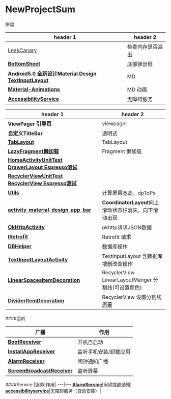 # NewProjectSum
拼盘




header 1 | header 2
---|---
|[LeakCanary](https://github.com/square/leakcanary) | 检查内存是否溢出|
|**[BottomSheet](https://github.com/hehonghui/android-tech-frontier/blob/master/issue-49/%E5%A6%82%E4%BD%95%E4%BD%BF%E7%94%A8BottomSheet.md)**| 底部弹出框 |
|**[Android5.0 全新设计Material Design TextInputLayout](https://github.com/HanteIsHante/NewProjectSum/blob/master/app/src/main/java/com/example/hante/newprojectsum/textinputactivity/TextInputLayoutActivity.java)**| MD |
|**[Material-Animations](https://github.com/lgvalle/Material-Animations)**| MD 动画 |
|**[AccessibilityService](  https://developer.android.com/reference/android/accessibilityservice/AccessibilityService.html#SERVICE_META_DATA)**|无障碍服务 |

|header 1 | header 2
|---|---
| **ViewPager  引导页**| viewpager|
|**自定义TitleBar**|  透明式|
|**[TabLayout](https://github.com/HanteIsHante/NewProjectSum/tree/master/app/src/main/java/com/example/hante/newprojectsum/tablelayout)**| TabLayout |
|**[LazyFragment懒加载](https://github.com/HanteIsHante/NewProjectSum/tree/master/app/src/main/java/com/example/hante/newprojectsum/tablelayout)**| Fragment 懒加载 |
|**[HomeActivityUnitTest DrawerLayout Espresso测试](https://github.com/HanteIsHante/NewProjectSum/blob/master/app/src/androidTest/java/com/example/hante/newprojectsum/HomeActivityUnitTest.java)**| |
|**[RecyclerViewUnitTest  RecyclerView Espresso测试](https://github.com/HanteIsHante/NewProjectSum/blob/master/app/src/androidTest/java/com/example/hante/newprojectsum/RecyclerViewUnitTest.java)**| |
|**[Utils](https://github.com/HanteIsHante/NewProjectSum/tree/master/app/src/main/java/com/example/hante/newprojectsum/util/Utils.java)**|计算屏幕宽高，dpToPx|
|**[activity_material_design_app_bar](https://github.com/HanteIsHante/NewProjectSum/blob/master/app/src/main/res/layout/activity_material_design_app_bar.xml)**|**CoordinatorLayout**向上滑动状态栏消失，向下滑动出现|
|**[OkHttpActivity](https://github.com/HanteIsHante/NewProjectSum/blob/master/app/src/main/java/com/example/hante/newprojectsum/okhttpactivity/OkHttpActivity.java)**|okhttp请求JSON数据|
|**[IRetrofit](https://github.com/HanteIsHante/NewProjectSum/blob/master/app/src/main/java/com/example/hante/newprojectsum/net/retrofit/IRetrofit.java)**|Retrofit 请求|
|**[DBHelper](https://github.com/HanteIsHante/NewProjectSum/blob/master/app/src/main/java/com/example/hante/newprojectsum/sqlite/DBHelper.java)**|数据库操作|
|**[TextInputLayoutActivity](https://github.com/HanteIsHante/NewProjectSum/blob/master/app/src/main/java/com/example/hante/newprojectsum/textinputactivity/TextInputLayoutActivity.java)**|TextInputLayout 含数据库增删改查操作|
|**[LinearSpacesitemDecoration](https://github.com/HanteIsHante/NewProjectSum/blob/master/app/src/main/java/com/example/hante/newprojectsum/itemdevider/LinearSpacesItemDecoration.java)**|RecyclerView LinearLayoutManger 分割线(可设置颜色)
|**[DividerItemDecoration](https://github.com/HanteIsHante/NewProjectSum/blob/master/app/src/main/java/com/example/hante/newprojectsum/itemdevider/LinearSpacesItemDecoration.java)**|RecyclerView 设置分割线 [原著](https://github.com/jjdxmashl/jjdxm_recyclerview/blob/master/jjdxm-recyclerview/src/main/java/com/dou361/recyclerview/widget/DividerItemDecoration.java#L33)|
####监听

广播| 作用
---|---
**[BootReceiver](https://github.com/HanteIsHante/NewProjectSum/blob/master/app/src/main/java/com/example/hante/newprojectsum/broadcast/BootReceiver.java)**| 开机自启动
**[InstallAppReceiver](https://github.com/HanteIsHante/NewProjectSum/blob/master/app/src/main/java/com/example/hante/newprojectsum/broadcast/InstallAppReceiver.java)** | 监听手机安装/卸载应用
**[AlarmReceiver](https://github.com/HanteIsHante/NewProjectSum/blob/master/app/src/main/java/com/example/hante/newprojectsum/setting/broadcast/AlarmReceiver.java)**|闹钟通知广播|
**[ScreenBroadcastReceiver](https://github.com/HanteIsHante/NewProjectSum/blob/master/app/src/main/java/com/example/hante/newprojectsum/broadcast/ScreenBroadcastReceiver.java)**|监听屏幕
####Service
|服务|作用|
---|---
**[AlarmService](https://github.com/HanteIsHante/NewProjectSum/blob/master/app/src/main/java/com/example/hante/newprojectsum/setting/service/AlarmService.java)**|闹钟提醒通知|
**[accessibilityservice](https://github.com/HanteIsHante/NewProjectSum/blob/master/app/src/main/java/com/example/hante/newprojectsum/accessibilityservice)**|无障碍服务（自动安装）|


